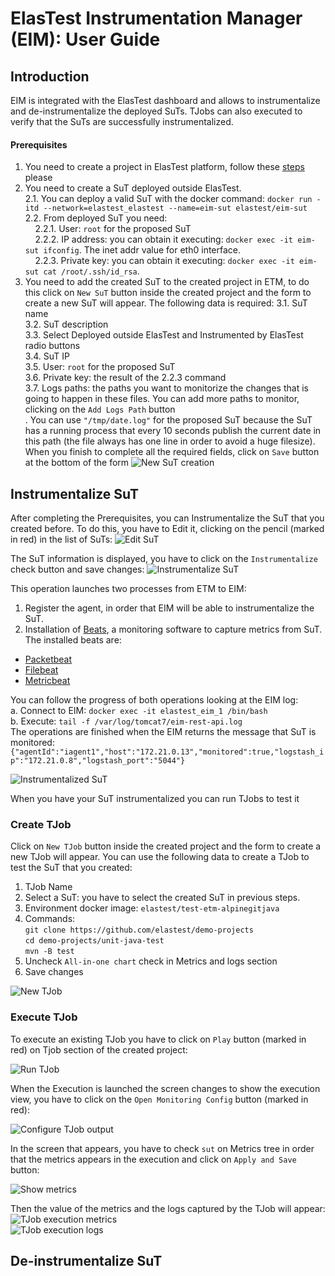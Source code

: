 # ElasTest Instrumentation Manager (EIM): User Guide

## Introduction
EIM is integrated with the ElasTest dashboard and allows to instrumentalize and de-instrumentalize the deployed SuTs. TJobs can also executed to verify that the SuTs are successfully instrumentalized.

#### Prerequisites
1. You need to create a project in ElasTest platform, follow these [steps](https://github.com/elastest/elastest-torm/blob/master/docs/index.md#create-a-project) please
2. You need to create a SuT deployed outside ElasTest. <br>
  2.1. You can deploy a valid SuT with the docker command: `docker run -itd --network=elastest_elastest --name=eim-sut elastest/eim-sut`<br>
  2.2. From deployed SuT you need:<br>
     2.2.1. User: `root` for the proposed SuT<br>&nbsp;&nbsp;&nbsp;
     2.2.2. IP address: you can obtain it executing: `docker exec -it eim-sut ifconfig`. The inet addr value for eth0 interface.<br>&nbsp;&nbsp;&nbsp;
     2.2.3. Private key: you can obtain it executing: `docker exec -it eim-sut cat /root/.ssh/id_rsa`.<br>
3. You need to add the created SuT to the created project in ETM, to do this click on `New SuT` button inside the created project and the form to create a new SuT will appear. The following data is required:
  3.1. SuT name <br>
  3.2. SuT description <br>
  3.3. Select Deployed outside ElasTest and Instrumented by ElasTest radio buttons <br>
  3.4. SuT IP<br>
  3.5. User: `root` for the proposed SuT<br>
  3.6. Private key: the result of the 2.2.3 command<br>
  3.7. Logs paths: the paths you want to monitorize the changes that is going to happen in these files. You can add more paths to monitor, clicking on the `Add Logs Path` button <br>. You can use `"/tmp/date.log"` for the proposed SuT because the SuT has a running process that every 10 seconds publish the current date in this path (the file always has one line in order to avoid a huge filesize).
  When you finish to complete all the required fields, click on `Save` button at the bottom of the form
![New SuT creation](images/new_sut.jpg)<br>

## Instrumentalize SuT
After completing the Prerequisites, you can Instrumentalize the SuT that you created before. To do this, you have to Edit it, clicking on the pencil (marked in red) in the list of SuTs:
![Edit SuT](images/edit_sut.jpg)<br>

The SuT information is displayed, you have to click on the `Instrumentalize` check button and save changes:
![Instrumentalize SuT](images/instrumentalize_sut.jpg)<br>

This operation launches two processes from ETM to EIM:
1. Register the agent, in order that EIM will be able to instrumentalize the SuT.
2. Installation of [Beats](https://www.elastic.co/products/beats), a monitoring software to capture metrics from SuT. The installed beats are:
- [Packetbeat](https://www.elastic.co/guide/en/beats/packetbeat/5.6/packetbeat-overview.html)
- [Filebeat](https://www.elastic.co/guide/en/beats/filebeat/5.6/filebeat-overview.html)
- [Metricbeat](https://www.elastic.co/guide/en/beats/metricbeat/5.6/metricbeat-overview.html)

You can follow the progress of both operations looking at the EIM log: <br>
a. Connect to EIM: `docker exec -it elastest_eim_1 /bin/bash`<br>
b. Execute: `tail -f /var/log/tomcat7/eim-rest-api.log`<br>
The operations are finished when the EIM returns the message that SuT is monitored: `{"agentId":"iagent1","host":"172.21.0.13","monitored":true,"logstash_ip":"172.21.0.8","logstash_port":"5044"}`

![Instrumentalized SuT](images/install_beats_log.jpg)<br>

When you have your SuT instrumentalized you can run TJobs to test it

### Create TJob
Click on `New TJob` button inside the created project and the form to create a new TJob will appear. You can use the following data to create a TJob to test the SuT that you created:
1. TJob Name
2. Select a SuT: you have to select the created SuT in previous steps.
3. Environment docker image: `elastest/test-etm-alpinegitjava`
4. Commands: <br>
`git clone https://github.com/elastest/demo-projects`<br>
`cd demo-projects/unit-java-test`<br>
`mvn -B test`<br>
5. Uncheck `All-in-one chart` check in Metrics and logs section <br>
6. Save changes

![New TJob](images/new_tjob.jpg)<br>

### Execute TJob
To execute an existing TJob you have to click on `Play` button (marked in red) on Tjob section of the created project:

![Run TJob](images/run_tjob.jpg)<br>

When the Execution is launched the screen changes to show the execution view, you have to click on the `Open Monitoring Config` button (marked in red):

![Configure TJob output](images/configure_tjob_output.jpg)<br>

In the screen that appears, you have to check `sut` on Metrics tree in order that the metrics appears in the execution and click on `Apply and Save` button:

![Show metrics](images/show_metrics.jpg)<br>

Then the value of the metrics and the logs captured by the TJob will appear:
![TJob execution metrics](images/tjob_execution_metrics.jpg)<br>
![TJob execution logs](images/tjob_execution_logs.jpg)<br>

## De-instrumentalize SuT
